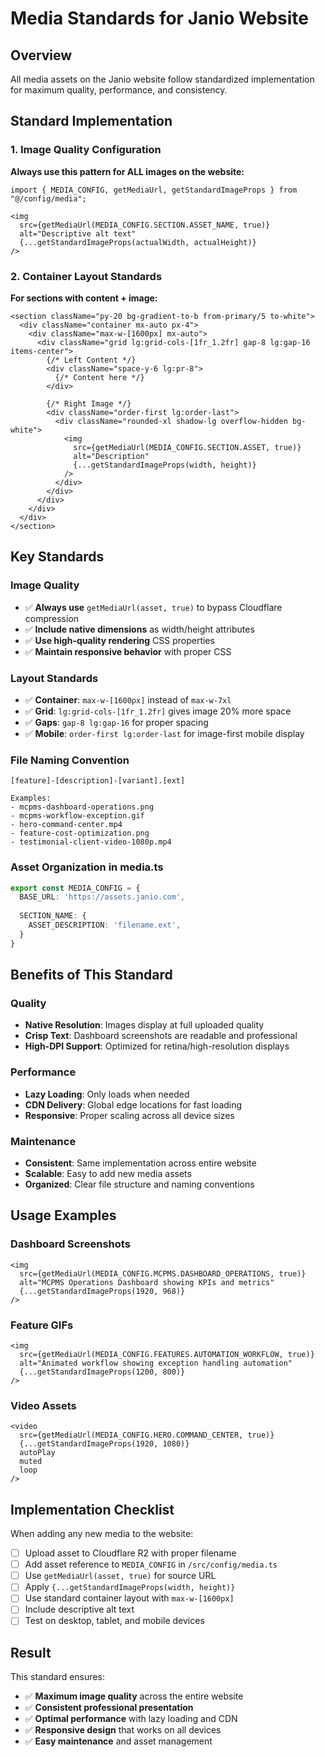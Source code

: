 # Media Standards for Janio Website

## Overview
All media assets on the Janio website follow standardized implementation for maximum quality, performance, and consistency.

## Standard Implementation

### 1. Image Quality Configuration
**Always use this pattern for ALL images on the website:**

```tsx
import { MEDIA_CONFIG, getMediaUrl, getStandardImageProps } from "@/config/media";

<img 
  src={getMediaUrl(MEDIA_CONFIG.SECTION.ASSET_NAME, true)} 
  alt="Descriptive alt text"
  {...getStandardImageProps(actualWidth, actualHeight)}
/>
```

### 2. Container Layout Standards
**For sections with content + image:**

```tsx
<section className="py-20 bg-gradient-to-b from-primary/5 to-white">
  <div className="container mx-auto px-4">
    <div className="max-w-[1600px] mx-auto">
      <div className="grid lg:grid-cols-[1fr_1.2fr] gap-8 lg:gap-16 items-center">
        {/* Left Content */}
        <div className="space-y-6 lg:pr-8">
          {/* Content here */}
        </div>
        
        {/* Right Image */}
        <div className="order-first lg:order-last">
          <div className="rounded-xl shadow-lg overflow-hidden bg-white">
            <img 
              src={getMediaUrl(MEDIA_CONFIG.SECTION.ASSET, true)} 
              alt="Description"
              {...getStandardImageProps(width, height)}
            />
          </div>
        </div>
      </div>
    </div>
  </div>
</section>
```

## Key Standards

### Image Quality
- ✅ **Always use** `getMediaUrl(asset, true)` to bypass Cloudflare compression
- ✅ **Include native dimensions** as width/height attributes
- ✅ **Use high-quality rendering** CSS properties
- ✅ **Maintain responsive behavior** with proper CSS

### Layout Standards
- ✅ **Container**: `max-w-[1600px]` instead of `max-w-7xl`
- ✅ **Grid**: `lg:grid-cols-[1fr_1.2fr]` gives image 20% more space
- ✅ **Gaps**: `gap-8 lg:gap-16` for proper spacing
- ✅ **Mobile**: `order-first lg:order-last` for image-first mobile display

### File Naming Convention
```
[feature]-[description]-[variant].[ext]

Examples:
- mcpms-dashboard-operations.png
- mcpms-workflow-exception.gif
- hero-command-center.mp4
- feature-cost-optimization.png
- testimonial-client-video-1080p.mp4
```

### Asset Organization in media.ts
```typescript
export const MEDIA_CONFIG = {
  BASE_URL: 'https://assets.janio.com',
  
  SECTION_NAME: {
    ASSET_DESCRIPTION: 'filename.ext',
  }
}
```

## Benefits of This Standard

### Quality
- **Native Resolution**: Images display at full uploaded quality
- **Crisp Text**: Dashboard screenshots are readable and professional
- **High-DPI Support**: Optimized for retina/high-resolution displays

### Performance
- **Lazy Loading**: Only loads when needed
- **CDN Delivery**: Global edge locations for fast loading
- **Responsive**: Proper scaling across all device sizes

### Maintenance
- **Consistent**: Same implementation across entire website
- **Scalable**: Easy to add new media assets
- **Organized**: Clear file structure and naming conventions

## Usage Examples

### Dashboard Screenshots
```tsx
<img 
  src={getMediaUrl(MEDIA_CONFIG.MCPMS.DASHBOARD_OPERATIONS, true)} 
  alt="MCPMS Operations Dashboard showing KPIs and metrics"
  {...getStandardImageProps(1920, 968)}
/>
```

### Feature GIFs
```tsx
<img 
  src={getMediaUrl(MEDIA_CONFIG.FEATURES.AUTOMATION_WORKFLOW, true)} 
  alt="Animated workflow showing exception handling automation"
  {...getStandardImageProps(1200, 800)}
/>
```

### Video Assets
```tsx
<video 
  src={getMediaUrl(MEDIA_CONFIG.HERO.COMMAND_CENTER, true)}
  {...getStandardImageProps(1920, 1080)}
  autoPlay
  muted
  loop
/>
```

## Implementation Checklist

When adding any new media to the website:

- [ ] Upload asset to Cloudflare R2 with proper filename
- [ ] Add asset reference to `MEDIA_CONFIG` in `/src/config/media.ts`
- [ ] Use `getMediaUrl(asset, true)` for source URL
- [ ] Apply `{...getStandardImageProps(width, height)}` 
- [ ] Use standard container layout with `max-w-[1600px]`
- [ ] Include descriptive alt text
- [ ] Test on desktop, tablet, and mobile devices

## Result

This standard ensures:
- ✅ **Maximum image quality** across the entire website
- ✅ **Consistent professional presentation**
- ✅ **Optimal performance** with lazy loading and CDN
- ✅ **Responsive design** that works on all devices
- ✅ **Easy maintenance** and asset management